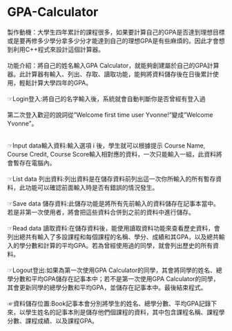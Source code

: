 # GPA-Calculator
製作動機：大學生四年累計的課程很多，如果要計算自己的GPA是否達到理想目標或是要再修多少學分拿多少分才能達到自己的理想GPA是有些麻煩的。因此才會想到利用C++程式來設計這個計算器。<br>
<br>
功能介紹：將自己的姓名輸入GPA Calculator，就能夠創建屬於自己的GPA計算器。此計算器有輸入、列出、存取、讀取功能，能夠將資料儲存後在日後累計使用，輕鬆計算大學四年的GPA。<br>
<br>
☞Login登入:將自己的名字輸入後，系統就會自動判斷你是否曾經有登入過<br>
<br>
 第二次登入歡迎的說詞從”Welcome first time user Yvonne!”變成”Welcome Yvonne”。<br>

<br>
☞Input data輸入資料:輸入選項 i 後，學生就可以根據提示 Course Name, Course Credit, Course Score輸入相對應的資料，一次只能輸入一組，此資料將會暫存在電腦內。<br>

<br>
☞List data 列出資料:列出資料是在儲存資料前列出這一次你所輸入的所有暫存資料，此功能可以確認前面輸入時是否有錯誤的情況發生。<br>

<br>
☞Save data 儲存資料:此儲存功能是將所有先前輸入的資料儲存在記事本當中。若是非第一次使用者，將會把這些資料合併到之前的資料中進行儲存。<br>

<br>
☞Read data 讀取資料:在儲存資料後，能使用讀取資料功能來查看歷史資料，會列出總共有輸入了多設課程和每個課程的名稱、學分、成績和其GPA，以及總共輸入的學分數和計算的平均GPA。若為曾經使用過的同學，就會列出歷史的所有資料。<br>

<br>
☞Logout登出:如果為第一次使用GPA Calculator的同學，其會將同學的姓名、總學分數和平均GPA儲存在記事本中；若不是第一次使用GPA Calculator的同學，其會更新同學的總學分數和平均GPA，並儲存在記事本中。最後結束程式。<br>

<br>
☞資料儲存位置:Book記事本會分別將學生的姓名、總學分數、平均GPA記錄下來，以學生姓名的記事本則是儲存他們個課程的資料，其中包含課程名稱、課程學分數、課程成績、以及課程GPA。<br>

